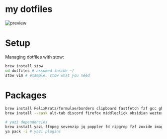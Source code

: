 # my dotfiles

![preview](./demo.gif)

# Setup

Managing dotfiles with stow:

```sh
brew install stow
cd dotfiles # assumed inside ~/
stow vim # example, stow what you need
```

# Packages

```sh
brew install FelixKratz/formulae/borders clipboard fastfetch fzf gcc gh glow neovim node powerlevel10k python ripgrep rust FelixKratz/formulae/sketchybar koekeishiya/formulae/skhd stow tree-sitter wget koekeishiya/formulae/yabai yazi zoxide
brew install --cask alt-tab discord firefox middleclick obsidian wezterm

# yazi dependencies
brew install yazi ffmpeg sevenzip jq poppler fd ripgrep fzf zoxide imagemagick font-symbols-only-nerd-font
ya pack -i # yazi plugins
```
